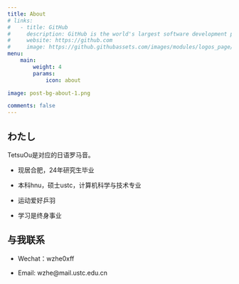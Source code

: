 ```yaml
---
title: About
# links:
#   - title: GitHub
#     description: GitHub is the world's largest software development platform.
#     website: https://github.com
#     image: https://github.githubassets.com/images/modules/logos_page/GitHub-Mark.png
menu:
    main: 
        weight: 4
        params:
            icon: about

image: post-bg-about-1.png

comments: false
---
```


## わたし

TetsuOu是对应的日语罗马音。

- 现居合肥，24年研究生毕业

- 本科hnu，硕士ustc，计算机科学与技术专业

- 运动爱好乒羽

- 学习是终身事业

## 与我联系

- Wechat：wzhe0xff

- Email: wzhe\@mail.ustc.edu.cn


